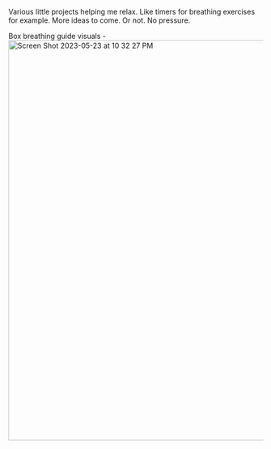 Various little projects helping me relax. Like timers for breathing exercises for example. More ideas to come. Or not. No pressure.

Box breathing guide visuals - 
<img width="790" alt="Screen Shot 2023-05-23 at 10 32 27 PM" src="https://github.com/dan283/relaxation/assets/78473045/1141a974-a928-41ab-93b5-94099d80a4f7">
